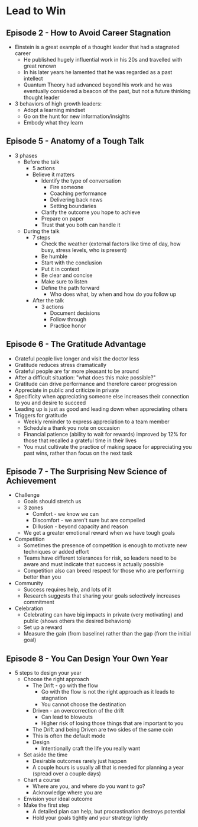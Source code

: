 # Lead to Win

## Episode 2 - How to Avoid Career Stagnation
- Einstein is a great example of a thought leader that had a stagnated career
  - He published hugely influential work in his 20s and travelled with great renown
  - In his later years he lamented that he was regarded as a past intellect
  - Quantum Theory had advanced beyond his work and he was eventually considered a beacon of the past, but not a future thinking thought leader
- 3 behaviors of high growth leaders:
  - Adopt a learning mindset
  - Go on the hunt for new information/insights
  - Embody what they learn

## Episode 5 - Anatomy of a Tough Talk
- 3 phases
  - Before the talk
    - 5 actions
    - Believe it matters
        - Identify the type of conversation
          - Fire someone
          - Coaching performance
          - Delivering back news
          - Setting boundaries
        - Clarify the outcome you hope to achieve
        - Prepare on paper
        - Trust that you both can handle it
  - During the talk
    - 7 steps
      - Check the weather (external factors like time of day, how busy, stress levels, who is present)
      - Be humble
      - Start with the conclusion
      - Put it in context
      - Be clear and concise
      - Make sure to listen
      - Define the path forward
        - Who does what, by when and how do you follow up
    - After the talk
      - 3 actions
        - Document decisions
        - Follow through
        - Practice honor

## Episode 6 - The Gratitude Advantage
- Grateful people live longer and visit the doctor less
- Gratitude reduces stress dramatically
- Grateful people are far more pleasant to be around
- After a difficult situation: "what does this make possible?"
- Gratitude can drive performance and therefore career progression 
- Appreciate in public and criticize in private
- Specificity when appreciating someone else increases their connection to you and desire to succeed
- Leading up is just as good and leading down when appreciating others
- Triggers for gratitude
  - Weekly reminder to express appreciation to a team member
  - Schedule a thank you note on occasion
  - Financial patience (ability to wait for rewards) improved by 12% for those that recalled a grateful time in their lives
  - You must cultivate the practice of making space for appreciating you past wins, rather than focus on the next task
        
## Episode 7 - The Surprising New Science of Achievement
- Challenge 
  - Goals should stretch us
  - 3 zones
    - Comfort - we know we can
    - Discomfort - we aren't sure but are compelled
    - Dillusion - beyond capacity and reason
  - We get a greater emotional reward when we have tough goals
- Competition
  - Sometimes the presence of competition is enough to motivate new techniques or added effort
  - Teams have different tolerances for risk, so leaders need to be aware and must indicate that success is actually possible
  - Competition also can breed respect for those who are performing better than you
- Community
  - Success requires help, and lots of it
  - Research suggests that sharing your goals selectively increases commitment
- Celebration
  - Celebrating can have big impacts in private (very motivating) and public (shows others the desired behaviors)
  - Set up a reward 
  - Measure the gain (from baseline) rather than the gap (from the initial goal)

## Episode 8 - You Can Design Your Own Year
- 5 steps to design your year
  - Choose the right approach
    - The Drift - go with the flow
      - Go with the flow is not the right approach as it leads to stagnation
      - You cannot choose the destination 
    - Driven - an overcorrection of the drift
      - Can lead to blowouts
      - Higher risk of losing those things that are important to you
    - The Drift and being Driven are two sides of the same coin
    - This is often the default mode
    - Design
      - Intentionally craft the life you really want
  - Set aside the time
    - Desirable outcomes rarely just happen
    - A couple hours is usually all that is needed for planning a year (spread over a couple days)
  - Chart a course
    - Where are you, and where do you want to go?
    - Acknowledge where you are
  - Envision your ideal outcome
  - Make the first step
    - A detailed plan can help, but procrastination destroys potential
    - Hold your goals tightly and your strategy lightly